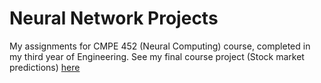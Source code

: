 # Neural Network Projects

My assignments for CMPE 452 (Neural Computing) course, completed in my third year of Engineering.
See my final course project (Stock market predictions) [here](https://github.com/francescov1/CMPE452-Stock-Market-Predicitons)
